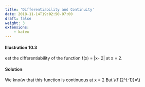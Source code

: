 ```yaml
---
title: 'Differentiability and Continuity'
date: 2018-11-14T19:02:50-07:00
draft: false
weight: 3
extensions:
    - katex
---
```



#### Illustration 10.3

est the differentiability of the function f(x) = |x- 2| at x = 2.

#### Solution
We kno(w that this function is continuous at  x = 2
But \\(f'(2^{-1})=\\)